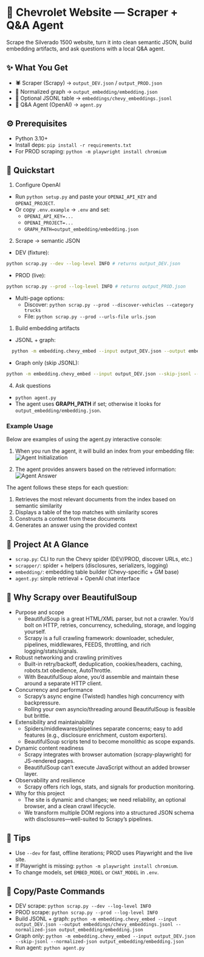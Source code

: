 # 🚗 Chevrolet Website — Scraper + Q&A Agent

Scrape the Silverado 1500 website, turn it into clean semantic JSON, build embedding artifacts, and ask questions with a local Q&A agent.

## ✨ What You Get

- 🕷️ Scraper (Scrapy) → `output_DEV.json` / `output_PROD.json`
- 🧱 Normalized graph → `output_embedding/embedding.json`
- 🧠 Optional JSONL table → `embeddings/chevy_embeddings.jsonl`
- 🤖 Q&A Agent (OpenAI) → `agent.py`

## ⚙️ Prerequisites

- Python 3.10+
- Install deps: `pip install -r requirements.txt`
- For PROD scraping: `python -m playwright install chromium`

## 🚀 Quickstart

1. Configure OpenAI

- Run `python setup.py` and paste your `OPENAI_API_KEY` and `OPENAI_PROJECT`.
- Or copy `.env.example` → `.env` and set:
  - `OPENAI_API_KEY=...`
  - `OPENAI_PROJECT=...`
  - `GRAPH_PATH=output_embedding/embedding.json`

2. Scrape → semantic JSON

- DEV (fixture):

```bash
python scrap.py --dev --log-level INFO # returns output_DEV.json
```

- PROD (live):

 ```bash
 python scrap.py --prod --log-level INFO # returns output_PROD.json
 ```

- Multi-page options:
  - Discover: `python scrap.py --prod --discover-vehicles --category trucks`
  - File: `python scrap.py --prod --urls-file urls.json`

1. Build embedding artifacts

- JSONL + graph:

```bash
  python -m embedding.chevy_embed --input output_DEV.json --output embeddings/chevy_embeddings.jsonl --normalized-json output_embedding/embedding.json
```

- Graph only (skip JSONL):

``` bash
python -m embedding.chevy_embed --input output_DEV.json --skip-jsonl --normalized-json output_embedding/embedding.json`
```

4. Ask questions

- `python agent.py`
- The agent uses **GRAPH_PATH** if set; otherwise it looks for `output_embedding/embedding.json`.

### Example Usage

Below are examples of using the agent.py interactive console:

1. When you run the agent, it will build an index from your embedding file:
   ![Agent Initialization](./imgs/Screenshot%202025-09-01%20at%2010.23.52 PM.jpg)

2. The agent provides answers based on the retrieved information:
   ![Agent Answer](/imgs/Screenshot%202025-09-01%20at%2010.52.04 PM.jpg)

The agent follows these steps for each question:

1. Retrieves the most relevant documents from the index based on semantic similarity
2. Displays a table of the top matches with similarity scores
3. Constructs a context from these documents
4. Generates an answer using the provided context

## 📂 Project At A Glance

- `scrap.py`: CLI to run the Chevy spider (DEV/PROD, discover URLs, etc.)
- `scrapper/`: spider + helpers (disclosures, serializers, logging)
- `embedding/`: embedding table builder (Chevy-specific + GM base)
- `agent.py`: simple retrieval + OpenAI chat interface

## 🧠 Why Scrapy over BeautifulSoup

- Purpose and scope
  - BeautifulSoup is a great HTML/XML parser, but not a crawler. You’d bolt on HTTP, retries, concurrency, scheduling, storage, and logging yourself.
  - Scrapy is a full crawling framework: downloader, scheduler, pipelines, middlewares, FEEDS, throttling, and rich logging/stats/signals.
- Robust networking and crawling primitives
  - Built-in retry/backoff, deduplication, cookies/headers, caching, robots.txt obedience, AutoThrottle.
  - With BeautifulSoup alone, you’d assemble and maintain these around a separate HTTP client.
- Concurrency and performance
  - Scrapy’s async engine (Twisted) handles high concurrency with backpressure.
  - Rolling your own asyncio/threading around BeautifulSoup is feasible but brittle.
- Extensibility and maintainability
  - Spiders/middlewares/pipelines separate concerns; easy to add features (e.g., disclosure enrichment, custom exporters).
  - BeautifulSoup scripts tend to become monolithic as scope expands.
- Dynamic content readiness
  - Scrapy integrates with browser automation (scrapy-playwright) for JS-rendered pages.
  - BeautifulSoup can’t execute JavaScript without an added browser layer.
- Observability and resilience
  - Scrapy offers rich logs, stats, and signals for production monitoring.
- Why for this project
  - The site is dynamic and changes; we need reliability, an optional browser, and a clean crawl lifecycle.
  - We transform multiple DOM regions into a structured JSON schema with disclosures—well-suited to Scrapy’s pipelines.

## 🧩 Tips

- Use `--dev` for fast, offline iterations; PROD uses Playwright and the live site.
- If Playwright is missing: `python -m playwright install chromium`.
- To change models, set `EMBED_MODEL` or `CHAT_MODEL` in `.env`.

## 📜 Copy/Paste Commands

- DEV scrape: `python scrap.py --dev --log-level INFO`
- PROD scrape: `python scrap.py --prod --log-level INFO`
- Build JSONL + graph: `python -m embedding.chevy_embed --input output_DEV.json --output embeddings/chevy_embeddings.jsonl --normalized-json output_embedding/embedding.json`
- Graph only: `python -m embedding.chevy_embed --input output_DEV.json --skip-jsonl --normalized-json output_embedding/embedding.json`
- Run agent: `python agent.py`
